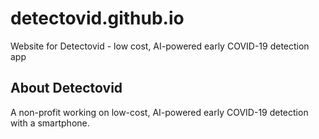 # detectovid.github.io
Website for Detectovid - low cost, AI-powered early COVID-19 detection app 

## About Detectovid
A non-profit working on low-cost, AI-powered early COVID-19 detection with a smartphone.